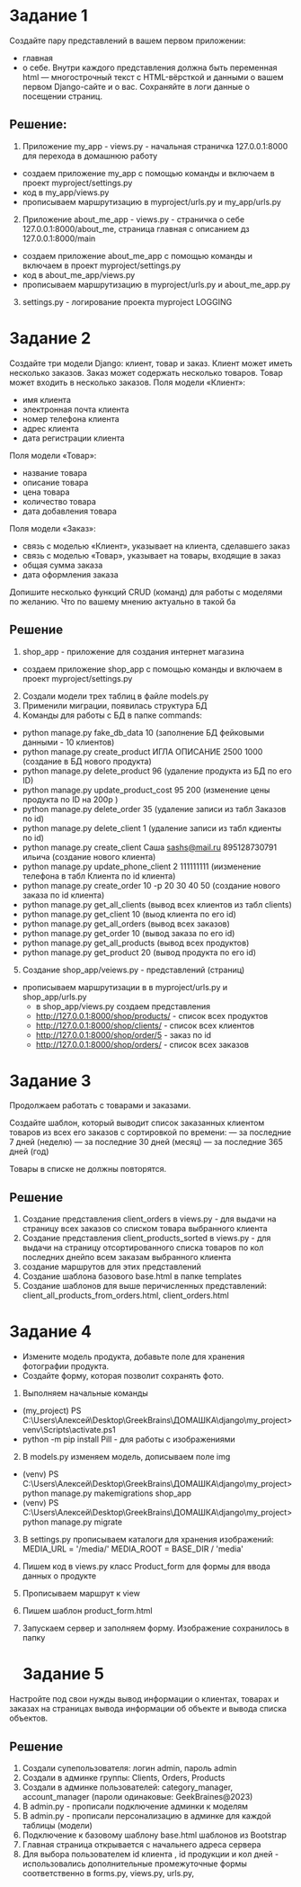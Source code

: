 # Задание 1 
Создайте пару представлений в вашем первом приложении:
- главная
- о себе.
Внутри каждого представления должна быть переменная html — многострочный текст с HTML-вёрсткой и данными о вашем первом Django-сайте и о вас.
Сохраняйте в логи данные о посещении страниц.

## Решение:
1. Приложение my_app - views.py - начальная страничка 127.0.0.1:8000 для перехода в домашнюю работу 
- создаем приложение my_app с помощью команды и включаем в проект myproject/settings.py
- код в my_app/views.py
- прописываем маршрутизацию в myproject/urls.py и  my_app/urls.py
2. Приложение  about_me_app - views.py  - страничка о себе 127.0.0.1:8000/about_me, страница главная с описанием дз 127.0.0.1:8000/main
- создаем приложение about_me_app с помощью команды и включаем в проект myproject/settings.py
- код в about_me_app/views.py
- прописываем маршрутизацию в myproject/urls.py и  about_me_app.py
3. settings.py - логирование проекта myproject  LOGGING

# Задание 2
Создайте три модели Django: клиент, товар и заказ.
Клиент может иметь несколько заказов. Заказ может содержать несколько товаров. Товар может входить в несколько заказов.
Поля модели «Клиент»:
- имя клиента
- электронная почта клиента
- номер телефона клиента
- адрес клиента
- дата регистрации клиента

Поля модели «Товар»:
- название товара
- описание товара
- цена товара
- количество товара
- дата добавления товара

Поля модели «Заказ»:
- связь с моделью «Клиент», указывает на клиента, сделавшего заказ
- связь с моделью «Товар», указывает на товары, входящие в заказ
- общая сумма заказа
- дата оформления заказа

Допишите несколько функций CRUD (команд) для работы с моделями по желанию. Что по вашему мнению актуально в такой ба

## Решение
1. shop_app - приложение для создания интернет магазина
- создаем приложение shop_app с помощью команды и включаем в проект myproject/settings.py
2. Создали модели трех таблиц в файле models.py
3. Применили миграции, появилась структура БД
4. Kоманды для работы с БД в папке commands:
- python manage.py fake_db_data 10   (заполнение  БД фейковыми данными - 10 клиентов)
- python manage.py create_product ИГЛА ОПИСАНИЕ 2500 1000   (создание в БД нового продукта)
- python manage.py delete_product 96  (удаление продукта из БД по его ID)
- python manage.py update_product_cost 95 200   (изменение цены продукта по ID на 200р )
- python manage.py delete_order 35    (удаление записи из табл Заказов по id)
- python manage.py delete_client 1  (удаление записи из табл кдиенты по id)
-  python manage.py create_client Саша sashs@mail.ru 895128730791 ильича (создание нового клиента)
- python manage.py update_phone_client 2 111111111  (иизменение телефона в табл Клиента по id клиента)
- python manage.py create_order 10 -p 20 30 40 50  (создание нового заказа по id клиента)
- python manage.py get_all_clients (вывод всех клиентов из табл clients)
- python manage.py get_client 10 (выод клиента по его id)
- python manage.py get_all_orders (вывод всех заказов)
- python manage.py get_order 10  (вывод заказа по его id)
- python manage.py get_all_products   (вывод всех продуктов)
- python manage.py get_product 20     (вывод  продукта по его id)
5. Создание shop_app/veiews.py - представлений (страниц)
- прописываем маршрутизации в в myproject/urls.py и  shop_app/urls.py
  - в shop_app/views.py создаем представления
  - http://127.0.0.1:8000/shop/products/ - список всех продуктов
  - http://127.0.0.1:8000/shop/clients/ - список всех клиентов
  - http://127.0.0.1:8000/shop/order/5 -  заказ по id      
  - http://127.0.0.1:8000/shop/orders/   - список всех заказов

# Задание 3

Продолжаем работать с товарами и заказами.

Создайте шаблон, который выводит список заказанных клиентом товаров из всех его заказов с сортировкой по времени:
— за последние 7 дней (неделю)
— за последние 30 дней (месяц)
— за последние 365 дней (год)

Товары в списке не должны повторятся.


## Решение

1. Создание представления client_orders в views.py - для выдачи на страницу всех заказов со списком товара выбранного клиента
2. Создание представления client_products_sorted в views.py - для выдачи на страницу отсортированного списка товаров по кол последних днейпо всем заказам  выбранного клиента
3. создание маршрутов для этих представлений
4. Создание шаблона базового base.html в папке templates
5. Создание шаблонов для выше перичисленных представлений:  client_all_products_from_orders.html, client_orders.html


# Задание 4
- Измените модель продукта, добавьте поле для хранения фотографии продукта.
- Создайте форму, которая позволит сохранять фото.

1. Выполняем начальные команды 
- (my_project) PS C:\Users\Алексей\Desktop\GreekBrains\ДОМАШКА\django\my_project> venv\Scripts\activate.ps1
- python -m pip install Pill  - для работы c изображениями
2. В models.py изменяем модель, дописываем поле img 
- (venv) PS C:\Users\Алексей\Desktop\GreekBrains\ДОМАШКА\django\my_project> python manage.py makemigrations shop_app
- (venv) PS C:\Users\Алексей\Desktop\GreekBrains\ДОМАШКА\django\my_project> python manage.py migrate
3. В settings.py прописываем каталоги для хранения изображений:  
  MEDIA_URL = '/media/'
  MEDIA_ROOT = BASE_DIR / 'media'
4. Пишем код в views.py класс Product_form для  формы для ввода данных о продукте
5. Прописываем маршрут к view
6. Пишем шаблон product_form.html
7. Запускаем сервер и заполняем форму. Изображение сохранилось в папку 
 
   # Задание 5

Настройте под свои нужды вывод информации о клиентах, товарах и заказах на страницах вывода информации об объекте и вывода списка объектов.

## Решение

1. Создали супепользователя: логин admin, пароль admin
2. Создали в админке группы: Сlients, Orders, Products
3. Создали в админке пользователей: category_manager, account_manager (пароли одинаковые: GeekBraines@2023)
4. В admin.py - прописали подключение админки к моделям
5. В admin.py - прописали персонализацию в админке для каждой таблицы (модели)
6. Подключение к базовому шаблону base.html шаблонов из Bootstrap
7. Главная страница открывается с начальнего адреса сервера
8. Для выбора пользователем id клиента , id продукции и кол дней - использовались дополнительные промежуточные формы соответственно в forms.py, views.py, urls.py,